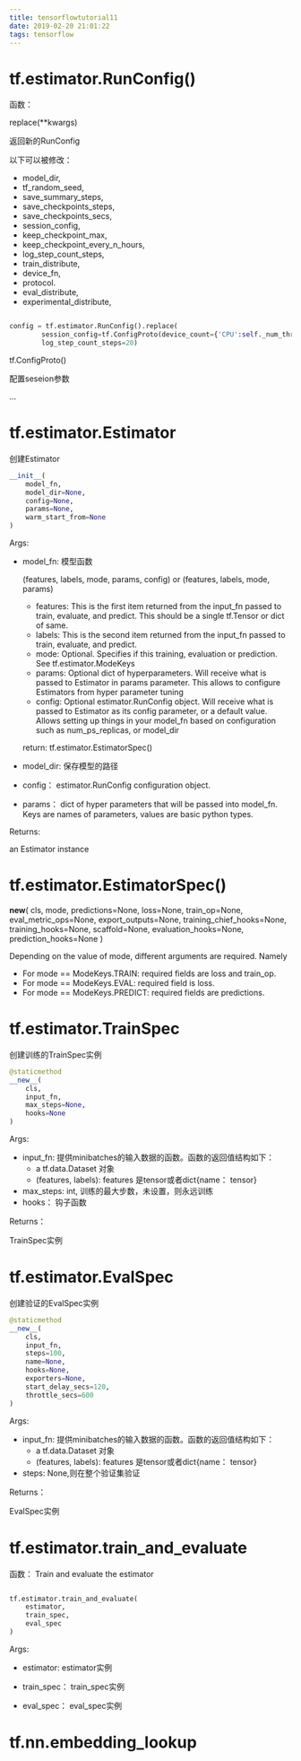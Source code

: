 ```yaml
---
title: tensorflowtutorial11
date: 2019-02-20 21:01:22
tags: tensorflow
---
```


# tf.estimator.RunConfig()

函数：

replace(**kwargs)

返回新的RunConfig

以下可以被修改：

+ model_dir,
+ tf_random_seed,
+ save_summary_steps,
+ save_checkpoints_steps,
+ save_checkpoints_secs,
+ session_config,
+ keep_checkpoint_max,
+ keep_checkpoint_every_n_hours,
+ log_step_count_steps,
+ train_distribute,
+ device_fn,
+ protocol.
+ eval_distribute,
+ experimental_distribute, 

```python

config = tf.estimator.RunConfig().replace(
        session_config=tf.ConfigProto(device_count={'CPU':self._num_threads}),
        log_step_count_steps=20)

```

tf.ConfigProto()

配置seseion参数

...

# tf.estimator.Estimator

创建Estimator

```python
__init__(
    model_fn,
    model_dir=None,
    config=None,
    params=None,
    warm_start_from=None
)
```
Args:

+ model_fn: 模型函数
	
	(features, labels, mode, params, config) or (features, labels, mode, params)

	+ features: This is the first item returned from the input_fn passed to train, evaluate, and predict. This should be a single tf.Tensor or dict of same.
	+ labels: This is the second item returned from the input_fn passed to train, evaluate, and predict. 
	+ mode: Optional. Specifies if this training, evaluation or prediction. See tf.estimator.ModeKeys
	+ params: Optional dict of hyperparameters. Will receive what is passed to Estimator in params parameter. This allows to configure Estimators from hyper parameter tuning
	+ config: Optional estimator.RunConfig object. Will receive what is passed to Estimator as its config parameter, or a default value. Allows setting up things in your model_fn based on configuration such as num_ps_replicas, or model_dir

	return: tf.estimator.EstimatorSpec()

+ model_dir: 保存模型的路径

+ config： estimator.RunConfig configuration object.

+ params： dict of hyper parameters that will be passed into model_fn. Keys are names of parameters, values are basic python types.

Returns:

an Estimator instance

# tf.estimator.EstimatorSpec()
__new__(
    cls,
    mode,
    predictions=None,
    loss=None,
    train_op=None,
    eval_metric_ops=None,
    export_outputs=None,
    training_chief_hooks=None,
    training_hooks=None,
    scaffold=None,
    evaluation_hooks=None,
    prediction_hooks=None
)


Depending on the value of mode, different arguments are required. Namely

+ For mode == ModeKeys.TRAIN: required fields are loss and train_op.
+ For mode == ModeKeys.EVAL: required field is loss.
+ For mode == ModeKeys.PREDICT: required fields are predictions.

# tf.estimator.TrainSpec

创建训练的TrainSpec实例

```python
@staticmethod
__new__(
    cls,
    input_fn,
    max_steps=None,
    hooks=None
)
```
Args:
+ input_fn: 提供minibatches的输入数据的函数。函数的返回值结构如下：
	+ a tf.data.Dataset 对象
	+ (features, labels): features 是tensor或者dict{name： tensor}
+ max_steps: int, 训练的最大步数，未设置，则永远训练
+ hooks： 钩子函数

Returns：

TrainSpec实例

# tf.estimator.EvalSpec

创建验证的EvalSpec实例

```python
@staticmethod
__new__(
    cls,
    input_fn,
    steps=100,
    name=None,
    hooks=None,
    exporters=None,
    start_delay_secs=120,
    throttle_secs=600
)
```

Args:
+ input_fn: 提供minibatches的输入数据的函数。函数的返回值结构如下：
	+ a tf.data.Dataset 对象
	+ (features, labels): features 是tensor或者dict{name： tensor}
+ steps: None,则在整个验证集验证

Returns：

EvalSpec实例

# tf.estimator.train_and_evaluate

函数： Train and evaluate the estimator 

```python

tf.estimator.train_and_evaluate(
    estimator,
    train_spec,
    eval_spec
)

```
Args:

+ estimator:  estimator实例

+ train_spec：  train_spec实例

+ eval_spec： eval_spec实例

#  tf.nn.embedding_lookup